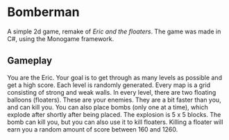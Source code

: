 # Bomberman

A simple 2d game, remake of *Eric and the floaters*.
The game was made in C#, using the Monogame framework.

## Gameplay

You are the Eric. Your goal is to get through as many
levels as possible and get a high score. Each level is
randomly generated. Every map is a grid consisting of 
strong and weak walls. In every level, there are two
floating balloons (floaters). These are your enemies.
They are a bit faster than you, and can kill you.
You can also place bombs (only one at a time),
which explode after shortly after being placed. The explosion
is 5 x 5 blocks. The bomb can kill you, but you can also use
it to kill floaters. Killing a floater will earn you
a random amount of score between 160 and 1260.

